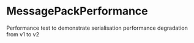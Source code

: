 # MessagePackPerformance
Performance test to demonstrate serialisation performance degradation from v1 to v2 
